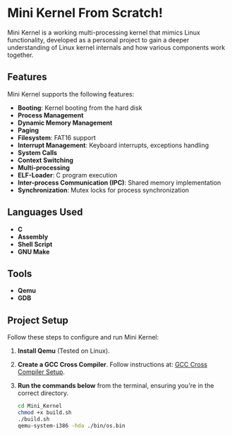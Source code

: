 # Mini Kernel From Scratch!

Mini Kernel is a working multi-processing kernel that mimics Linux functionality, developed as a personal project to gain a deeper understanding of Linux kernel internals and how various components work together.

## Features

Mini Kernel supports the following features:
- **Booting**: Kernel booting from the hard disk
- **Process Management**
- **Dynamic Memory Management**
- **Paging**
- **Filesystem**: FAT16 support
- **Interrupt Management**: Keyboard interrupts, exceptions handling
- **System Calls**
- **Context Switching**
- **Multi-processing**
- **ELF-Loader**: C program execution
- **Inter-process Communication (IPC)**: Shared memory implementation
- **Synchronization**: Mutex locks for process synchronization
  

## Languages Used
- **C**
- **Assembly**
- **Shell Script**
- **GNU Make**

## Tools
- **Qemu**
- **GDB**

## Project Setup

Follow these steps to configure and run Mini Kernel:

1. **Install Qemu** (Tested on Linux).
2. **Create a GCC Cross Compiler**. Follow instructions at: [GCC Cross Compiler Setup](https://wiki.osdev.org/GCC_Cross-Compiler).
3. **Run the commands below** from the terminal, ensuring you're in the correct directory.

   ```bash
   cd Mini_Kernel
   chmod +x build.sh
   ./build.sh
   qemu-system-i386 -hda ./bin/os.bin


